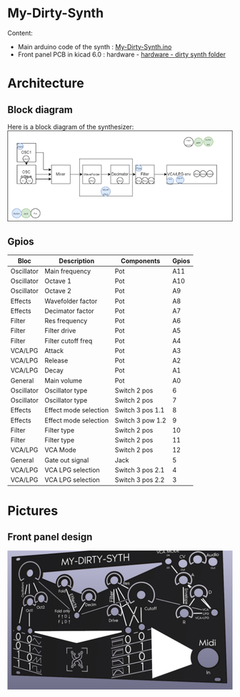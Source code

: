 # My-Dirty-Synth

Content:
 - Main arduino code of the synth : [My-Dirty-Synth.ino](../master/My-Dirty-Synth.ino)
 - Front panel PCB in kicad 6.0 : hardware - [hardware - dirty synth folder](../master/hardware%20-%20dirty%20synth)

# Architecture

## Block diagram
Here is a block diagram of the synthesizer:
![Block diagram](pictures/block-diagram.png)

## Gpios

| Bloc       | Description           | Components       | Gpios |
|------------|-----------------------|------------------|-------|
| Oscillator | Main frequency        | Pot              | A11   |
| Oscillator | Octave 1              | Pot              | A10   |
| Oscillator | Octave 2              | Pot              | A9    |
| Effects    | Wavefolder factor     | Pot              | A8    |
| Effects    | Decimator factor      | Pot              | A7    |
| Filter     | Res frequency         | Pot              | A6    |
| Filter     | Filter drive          | Pot              | A5    |
| Filter     | Filter cutoff freq    | Pot              | A4    |
| VCA/LPG    | Attack                | Pot              | A3    |
| VCA/LPG    | Release               | Pot              | A2    |
| VCA/LPG    | Decay                 | Pot              | A1    |
| General    | Main volume           | Pot              | A0    |
| Oscillator | Oscillator type       | Switch 2 pos     | 6     |
| Oscillator | Oscillator type       | Switch 2 pos     | 7     |
| Effects    | Effect mode selection | Switch 3 pos 1.1 | 8     |
| Effects    | Effect mode selection | Switch 3 pow 1.2 | 9     |
| Filter     | Filter type           | Switch 2 pos     | 10    |
| Filter     | Filter type           | Switch 2 pos     | 11    |
| VCA/LPG    | VCA Mode              | Switch 2 pos     | 12    |
| General    | Gate out signal       | Jack             | 5     |
| VCA/LPG    | VCA LPG selection     | Switch 3 pos 2.1 | 4     |
| VCA/LPG    | VCA LPG selection     | Switch 3 pos 2.2 | 3     |


# Pictures

## Front panel design
![Front panel desing](pictures/FrontPanelDesign.png)